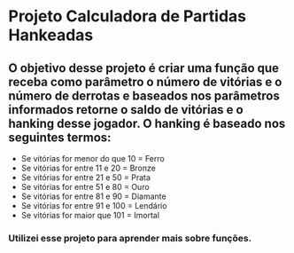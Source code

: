 # Projeto Calculadora de Partidas Hankeadas
## O objetivo desse projeto é criar uma função que receba como parâmetro o número de vitórias e o número de derrotas e baseados nos parâmetros informados retorne o saldo de vitórias e o hanking desse jogador. O hanking é baseado nos seguintes termos:

* Se vitórias for menor do que 10 = Ferro
* Se vitórias for entre 11 e 20 = Bronze
* Se vitórias for entre 21 e 50 = Prata
* Se vitórias for entre 51 e 80 = Ouro
* Se vitórias for entre 81 e 90 = Diamante
* Se vitórias for entre 91 e 100 = Lendário
* Se vitórias for maior que 101 = Imortal

### Utilizei esse projeto para aprender mais sobre funções.